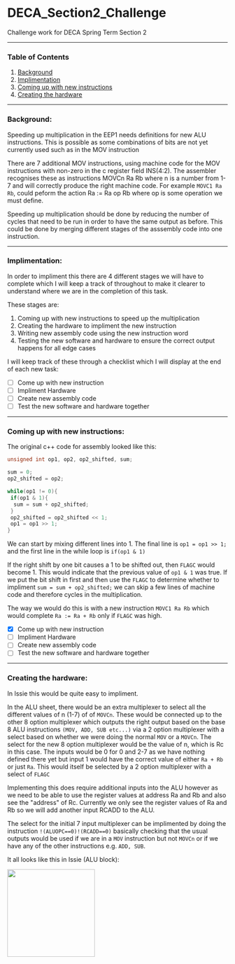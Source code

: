 # DECA_Section2_Challenge
Challenge work for DECA Spring Term Section 2

---

### Table of Contents

 1. [Background](#background)
 2. [Implimentation](#implimentation)
 3. [Coming up with new instructions](#coming-up-with-new-instructions)
 4. [Creating the hardware](#creating-the-hardware)

---
### Background:
Speeding up multiplication in the EEP1 needs definitions for new ALU instructions. This is possible as some combinations of bits are not yet currently used such as in the MOV instruction

There are 7 additional MOV instructions, using machine code for the MOV instructions with non-zero in the c register field INS(4:2). The assembler recognises these as instructions MOVCn Ra Rb where n is a number from 1-7 and will correctly produce the right machine code. For example ```MOVC1 Ra Rb```, could peform the action Ra := Ra op Rb where op is some operation we must define.

Speeding up multiplication should be done by reducing the number of cycles that need to be run in order to have the same output as before. This could be done by merging different stages of the asssembly code into one instruction.

---

### Implimentation:
In order to impliment this there are 4 different stages we will have to complete which I will keep a track of throughout to make it clearer to understand where we are in the completion of this task.

These stages are:

1) Coming up with new instructions to speed up the multiplication
2) Creating the hardware to impliment the new instruction
3) Writing new assembly code using the new instruction word
4) Testing the new software and hardware to ensure the correct output happens for all edge cases

I will keep track of these through a checklist which I will display at the end of each new task:

- [ ] Come up with new instruction
- [ ] Impliment Hardware
- [ ] Create new assembly code
- [ ] Test the new software and hardware together

---

### Coming up with new instructions:

The original c++ code for assembly looked like this:

```cpp
unsigned int op1, op2, op2_shifted, sum;

sum = 0;
op2_shifted = op2;

while(op1 != 0){
 if(op1 & 1){
  sum = sum + op2_shifted;
 }
 op2_shifted = op2_shifted << 1;
 op1 = op1 >> 1;
}
```

We can start by mixing different lines into 1. The final line is ```op1 = op1 >> 1;``` and the first line in the while loop is ```if(op1 & 1)```

If the right shift by one bit causes a 1 to be shifted out, then ```FLAGC``` would become 1. This would indicate that the previous value of ```op1 & 1``` was true. If we put the bit shift in first and then use the ```FLAGC``` to determine whether to impliment ```sum = sum + op2_shifted;``` we can skip a few lines of machine code and therefore cycles in the multiplication.

The way we would do this is with a new instruction ```MOVC1 Ra Rb``` which would complete ```Ra := Ra + Rb``` only if ```FLAGC``` was high. 

- [x] Come up with new instruction
- [ ] Impliment Hardware
- [ ] Create new assembly code
- [ ] Test the new software and hardware together

---

### Creating the hardware:

In Issie this would be quite easy to impliment. 

In the ALU sheet, there would be an extra multiplexer to select all the different values of n (1-7) of of ```MOVCn```. These would be connected up to the other 8 option multiplexer which outputs the right output based on the base 8 ALU instructions ```(MOV, ADD, SUB etc...)``` via a 2 option multiplexer with a select based on whether we were doing the normal ```MOV``` or a ```MOVCn```. The select for the new 8 option multiplexer would be the value of n, which is Rc in this case. The inputs would be 0 for 0 and 2-7 as we have nothing defined there yet but input 1 would have the correct value of either ```Ra + Rb``` or just ```Ra```. This would itself be selected by a 2 option multiplexer with a select of ```FLAGC```

Implementing this does require additional inputs into the ALU however as we need to be able to use the register values at address Ra and Rb and also see the "address" of Rc. Currently we only see the register values of Ra and Rb so we will add another input RCADD to the ALU. 

The select for the initial 7 input multiplexer can be implimented by doing the instruction ```!(ALUOPC==0)!(RCADD==0)``` basically checking that the usual outputs would be used if we are in a ```MOV``` instruction but not ```MOVCn``` or if we have any of the other instructions e.g. ```ADD, SUB```.

It all looks like this in Issie (ALU block):

[<img src="[Assets/icon.png](https://github.com/user-attachments/assets/1b5d02e5-7a19-401a-9531-bbbf1d9c9053)" width="200">](image.png)

